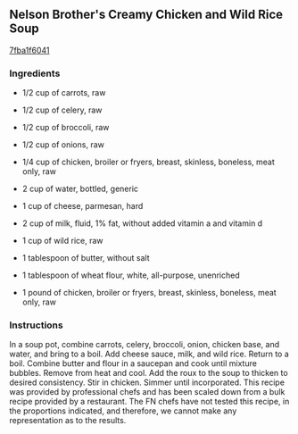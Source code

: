 ## Nelson Brother's Creamy Chicken and Wild Rice Soup

[7fba1f6041](http://www.foodnetwork.com/recipes/nelson-brothers-creamy-chicken-and-wild-rice-soup-recipe.html)

### Ingredients

 - 1/2 cup of carrots, raw

 - 1/2 cup of celery, raw

 - 1/2 cup of broccoli, raw

 - 1/2 cup of onions, raw

 - 1/4 cup of chicken, broiler or fryers, breast, skinless, boneless, meat only, raw

 - 2 cup of water, bottled, generic

 - 1 cup of cheese, parmesan, hard

 - 2 cup of milk, fluid, 1% fat, without added vitamin a and vitamin d

 - 1 cup of wild rice, raw

 - 1 tablespoon of butter, without salt

 - 1 tablespoon of wheat flour, white, all-purpose, unenriched

 - 1 pound of chicken, broiler or fryers, breast, skinless, boneless, meat only, raw

### Instructions

In a soup pot, combine carrots, celery, broccoli, onion, chicken base, and water, and bring to a boil. Add cheese sauce, milk, and wild rice. Return to a boil. Combine butter and flour in a saucepan and cook until mixture bubbles. Remove from heat and cool. Add the roux to the soup to thicken to desired consistency. Stir in chicken. Simmer until incorporated. This recipe was provided by professional chefs and has been scaled down from a bulk recipe provided by a restaurant. The FN chefs have not tested this recipe, in the proportions indicated, and therefore, we cannot make any representation as to the results.